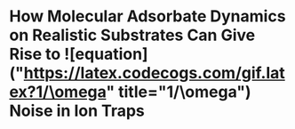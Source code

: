 # How Molecular Adsorbate Dynamics on Realistic Substrates Can Give Rise to ![equation]("https://latex.codecogs.com/gif.latex?1/\omega" title="1/\omega") Noise in Ion Traps
